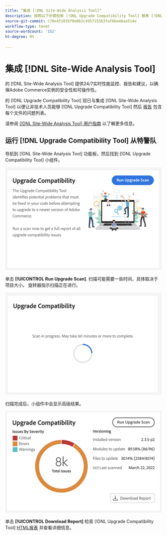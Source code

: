 ```yaml
---
title: “集成 [!DNL Site-Wide Analysis Tool]"
description: 按照以下步骤检索 [!DNL Upgrade Compatibility Tool] 报表 [!DNL Site-Wide Analysis Tool] 功能板。Adobe Commerce项目
source-git-commit: c70e431035f0e0b2c495715563faf6be46aa514e
workflow-type: tm+mt
source-wordcount: '152'
ht-degree: 0%

---
```



# 集成 [!DNL Site-Wide Analysis Tool]

的 [!DNL Site-Wide Analysis Tool] 提供24/7实时性能监控、报告和建议，以确保Adobe Commerce实例的安全性和可操作性。

的 [!DNL Upgrade Compatibility Tool] 现已与集成 [!DNL Site-Wide Analysis Tool] 以便让非技术人员能够 [!DNL Upgrade Compatibility Tool] 然后 [报告](../upgrade-compatibility-tool/reports.md) 包含每个文件的问题列表。

请参阅 [[!DNL Site-Wide Analysis Tool] 用户指南](https://docs.magento.com/user-guide/reports/site-wide-analysis-tool.html) 以了解更多信息。

## 运行 [!DNL Upgrade Compatibility Tool] 从特警队

导航到 [!DNL Site-Wide Analysis Tool] 功能板，然后找到 [!DNL Upgrade Compatibility Tool] 小组件。

![UCT SWAT小组件 — 初始](../../assets/upgrade-guide/uct-swat-initial.png)

单击 **[!UICONTROL Run Upgrade Scan]**. 扫描可能需要一些时间，具体取决于项目大小。 旋转器指示扫描正在进行。

![UCT SWAT小组件 — 正在进行](../../assets/upgrade-guide/uct-swat-progress.png)

扫描完成后，小组件中会显示高级结果。

![UCT SWAT小组件 — 结果](../../assets/upgrade-guide/uct-swat-results.png)

单击 **[!UICONTROL Download Report]** 检索 [!DNL Upgrade Compatibility Tool] [HTML报表](../upgrade-compatibility-tool/reports.md#html-report) 并查看详细信息。
